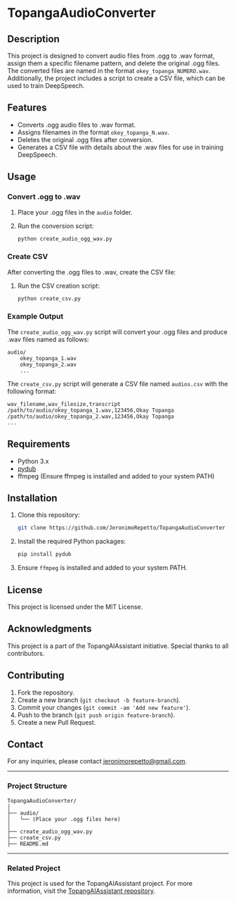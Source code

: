 # TopangaAudioConverter

## Description

This project is designed to convert audio files from .ogg to .wav format, assign them a specific filename pattern, and delete the original .ogg files. The converted files are named in the format `okey_topanga_NUMERO.wav`. Additionally, the project includes a script to create a CSV file, which can be used to train DeepSpeech.

## Features

- Converts .ogg audio files to .wav format.
- Assigns filenames in the format `okey_topanga_N.wav`.
- Deletes the original .ogg files after conversion.
- Generates a CSV file with details about the .wav files for use in training DeepSpeech.

## Usage

### Convert .ogg to .wav

1. Place your .ogg files in the `audio` folder.
2. Run the conversion script:

    ```bash
    python create_audio_ogg_wav.py
    ```

### Create CSV

After converting the .ogg files to .wav, create the CSV file:

1. Run the CSV creation script:

    ```bash
    python create_csv.py
    ```

### Example Output

The `create_audio_ogg_wav.py` script will convert your .ogg files and produce .wav files named as follows:

```
audio/
    okey_topanga_1.wav
    okey_topanga_2.wav
    ...
```

The `create_csv.py` script will generate a CSV file named `audios.csv` with the following format:

```csv
wav_filename,wav_filesize,transcript
/path/to/audio/okey_topanga_1.wav,123456,Okay Topanga
/path/to/audio/okey_topanga_2.wav,123456,Okay Topanga
...
```

## Requirements

- Python 3.x
- [pydub](https://github.com/jiaaro/pydub)
- ffmpeg (Ensure ffmpeg is installed and added to your system PATH)

## Installation

1. Clone this repository:

    ```bash
    git clone https://github.com/JeronimoRepetto/TopangaAudioConverter
    ```

2. Install the required Python packages:

    ```bash
    pip install pydub
    ```

3. Ensure `ffmpeg` is installed and added to your system PATH.

## License

This project is licensed under the MIT License.

## Acknowledgments

This project is a part of the TopangAIAssistant initiative. Special thanks to all contributors.

## Contributing

1. Fork the repository.
2. Create a new branch (`git checkout -b feature-branch`).
3. Commit your changes (`git commit -am 'Add new feature'`).
4. Push to the branch (`git push origin feature-branch`).
5. Create a new Pull Request.

## Contact

For any inquiries, please contact jeronimorepetto@gmail.com.

---

### Project Structure

```
TopangaAudioConverter/
│
├── audio/
│   └── (Place your .ogg files here)
│
├── create_audio_ogg_wav.py
├── create_csv.py
├── README.md
```

---

### Related Project

This project is used for the TopangAIAssistant project. For more information, visit the [TopangAIAssistant repository](https://github.com/JeronimoRepetto/TopangAIAssistant).
